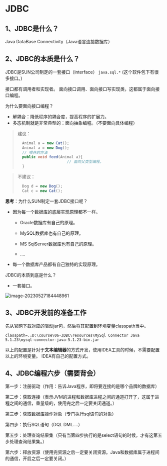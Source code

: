 # JDBC

## 1、JDBC是什么？
Java DataBase Connectivity（Java语言连接数据库）



## 2、JDBC的本质是什么？
JDBC是SUN公司制定的一套接口（interface）
`java.sql.*` (这个软件包下有很多接口。)

接口都有调用者和实现者。
面向接口调用、面向接口写实现类，这都属于面向接口编程。
	
为什么要面向接口编程？
- 解耦合：降低程序的耦合度，提高程序的扩展力。
- 多态机制就是非常典型的：面向抽象编程。（不要面向具体编程）



> 建议：
>
> ```java
> 	Animal a = new Cat();
> 	Animal a = new Dog();
> 	// 喂养的方法
> 	public void feed(Animal a){ 
> 				        // 面向父类型编程。
> 	}
> ```


> 不建议：
>
> ```java
> 	Dog d = new Dog();
> 	Cat c = new Cat();
> ```

**思考**：为什么SUN制定一套JDBC接口呢？

- 因为每一个数据库的底层实现原理都不一样。

  - Oracle数据库有自己的原理。

  - MySQL数据库也有自己的原理。

  - MS SqlServer数据库也有自己的原理。

  - ....

- 每一个数据库产品都有自己独特的实现原理。
	

JDBC的本质到底是什么？
- 一套接口。

![image-20230527184448961](C:\Users\明月空悬\AppData\Roaming\Typora\typora-user-images\image-20230527184448961.png)



## 3、JDBC开发前的准备工作

先从官网下载对应的驱动jar包，然后将其配置到环境变量classpath当中。

`classpath=.;D:\course\06-JDBC\resources\MySql Connector Java 5.1.23\mysql-connector-java-5.1.23-bin.jar`
	
以上的配置是针对于**文本编辑器**的方式开发，使用IDEA工具的时候，不需要配置以上的环境变量。
IDEA有自己的配置方式。



## 4、JDBC编程六步（需要背会）

第一步：注册驱动（作用：告诉Java程序，即将要连接的是哪个品牌的数据库）
	
第二步：获取连接（表示JVM的进程和数据库进程之间的通道打开了，这属于进程之间的通信，重量级的，使用完之后一定要关闭通道。）
	
第三步：获取数据库操作对象（专门执行sql语句的对象）
	
第四步：执行SQL语句（DQL DML....）
	
第五步：处理查询结果集（只有当第四步执行的是select语句的时候，才有这第五步处理查询结果集。）
	
第六步：释放资源（使用完资源之后一定要关闭资源。Java和数据库属于进程间的通信，开启之后一定要关闭。）